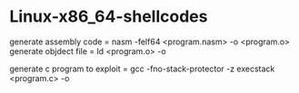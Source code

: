 # Linux-x86_64-shellcodes
generate assembly code = nasm -felf64 <program.nasm> -o <program.o>
generate objdect file = ld <program.o> -o <program>
  
generate c program to exploit = gcc -fno-stack-protector -z execstack <program.c> -o <program>
